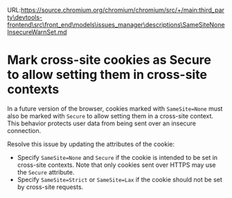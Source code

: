 URL:https://source.chromium.org/chromium/chromium/src/+/main:third_party\devtools-frontend\src\front_end\models\issues_manager\descriptions\SameSiteNoneInsecureWarnSet.md
# Mark cross-site cookies as Secure to allow setting them in cross-site contexts

In a future version of the browser, cookies marked with `SameSite=None` must also be marked with `Secure` to allow setting them in a cross-site context.
This behavior protects user data from being sent over an insecure connection.

Resolve this issue by updating the attributes of the cookie:
* Specify `SameSite=None` and `Secure` if the cookie is intended to be set in cross-site contexts. Note that only cookies sent over HTTPS may use the `Secure` attribute.
* Specify `SameSite=Strict` or `SameSite=Lax` if the cookie should not be set by cross-site requests.
